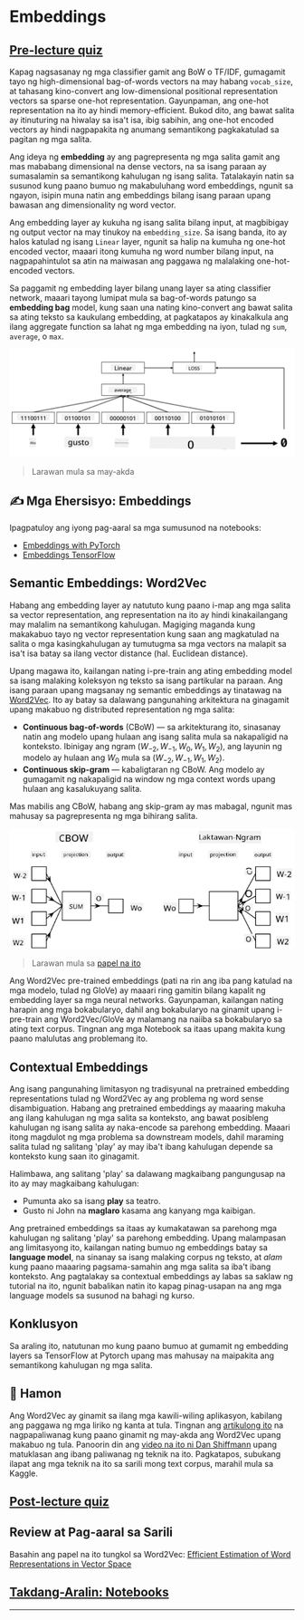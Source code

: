 <!--
CO_OP_TRANSLATOR_METADATA:
{
  "original_hash": "b708c9b85b833864c73c6281f1e6b96e",
  "translation_date": "2025-09-23T07:01:37+00:00",
  "source_file": "lessons/5-NLP/14-Embeddings/README.md",
  "language_code": "tl"
}
-->
# Embeddings

## [Pre-lecture quiz](https://ff-quizzes.netlify.app/en/ai/quiz/27)

Kapag nagsasanay ng mga classifier gamit ang BoW o TF/IDF, gumagamit tayo ng high-dimensional bag-of-words vectors na may habang `vocab_size`, at tahasang kino-convert ang low-dimensional positional representation vectors sa sparse one-hot representation. Gayunpaman, ang one-hot representation na ito ay hindi memory-efficient. Bukod dito, ang bawat salita ay itinuturing na hiwalay sa isa't isa, ibig sabihin, ang one-hot encoded vectors ay hindi nagpapakita ng anumang semantikong pagkakatulad sa pagitan ng mga salita.

Ang ideya ng **embedding** ay ang pagrepresenta ng mga salita gamit ang mas mababang dimensional na dense vectors, na sa isang paraan ay sumasalamin sa semantikong kahulugan ng isang salita. Tatalakayin natin sa susunod kung paano bumuo ng makabuluhang word embeddings, ngunit sa ngayon, isipin muna natin ang embeddings bilang isang paraan upang bawasan ang dimensionality ng word vector.

Ang embedding layer ay kukuha ng isang salita bilang input, at magbibigay ng output vector na may tinukoy na `embedding_size`. Sa isang banda, ito ay halos katulad ng isang `Linear` layer, ngunit sa halip na kumuha ng one-hot encoded vector, maaari itong kumuha ng word number bilang input, na nagpapahintulot sa atin na maiwasan ang paggawa ng malalaking one-hot-encoded vectors.

Sa paggamit ng embedding layer bilang unang layer sa ating classifier network, maaari tayong lumipat mula sa bag-of-words patungo sa **embedding bag** model, kung saan una nating kino-convert ang bawat salita sa ating teksto sa kaukulang embedding, at pagkatapos ay kinakalkula ang ilang aggregate function sa lahat ng mga embedding na iyon, tulad ng `sum`, `average`, o `max`.

![Larawan na nagpapakita ng isang embedding classifier para sa limang sequence words.](../../../../../translated_images/embedding-classifier-example.b77f021a7ee67eeec8e68bfe11636c5b97d6eaa067515a129bfb1d0034b1ac5b.tl.png)

> Larawan mula sa may-akda

## ✍️ Mga Ehersisyo: Embeddings

Ipagpatuloy ang iyong pag-aaral sa mga sumusunod na notebooks:
* [Embeddings with PyTorch](EmbeddingsPyTorch.ipynb)
* [Embeddings TensorFlow](EmbeddingsTF.ipynb)

## Semantic Embeddings: Word2Vec

Habang ang embedding layer ay natututo kung paano i-map ang mga salita sa vector representation, ang representation na ito ay hindi kinakailangang may malalim na semantikong kahulugan. Magiging maganda kung makakabuo tayo ng vector representation kung saan ang magkatulad na salita o mga kasingkahulugan ay tumutugma sa mga vectors na malapit sa isa't isa batay sa ilang vector distance (hal. Euclidean distance).

Upang magawa ito, kailangan nating i-pre-train ang ating embedding model sa isang malaking koleksyon ng teksto sa isang partikular na paraan. Ang isang paraan upang magsanay ng semantic embeddings ay tinatawag na [Word2Vec](https://en.wikipedia.org/wiki/Word2vec). Ito ay batay sa dalawang pangunahing arkitektura na ginagamit upang makabuo ng distributed representation ng mga salita:

 - **Continuous bag-of-words** (CBoW) — sa arkitekturang ito, sinasanay natin ang modelo upang hulaan ang isang salita mula sa nakapaligid na konteksto. Ibinigay ang ngram $(W_{-2},W_{-1},W_0,W_1,W_2)$, ang layunin ng modelo ay hulaan ang $W_0$ mula sa $(W_{-2},W_{-1},W_1,W_2)$.
 - **Continuous skip-gram** — kabaligtaran ng CBoW. Ang modelo ay gumagamit ng nakapaligid na window ng mga context words upang hulaan ang kasalukuyang salita.

Mas mabilis ang CBoW, habang ang skip-gram ay mas mabagal, ngunit mas mahusay sa pagrepresenta ng mga bihirang salita.

![Larawan na nagpapakita ng parehong CBoW at Skip-Gram algorithms upang i-convert ang mga salita sa vectors.](../../../../../translated_images/example-algorithms-for-converting-words-to-vectors.fbe9207a726922f6f0f5de66427e8a6eda63809356114e28fb1fa5f4a83ebda7.tl.png)

> Larawan mula sa [papel na ito](https://arxiv.org/pdf/1301.3781.pdf)

Ang Word2Vec pre-trained embeddings (pati na rin ang iba pang katulad na mga modelo, tulad ng GloVe) ay maaari ring gamitin bilang kapalit ng embedding layer sa mga neural networks. Gayunpaman, kailangan nating harapin ang mga bokabularyo, dahil ang bokabularyo na ginamit upang i-pre-train ang Word2Vec/GloVe ay malamang na naiiba sa bokabularyo sa ating text corpus. Tingnan ang mga Notebook sa itaas upang makita kung paano malulutas ang problemang ito.

## Contextual Embeddings

Ang isang pangunahing limitasyon ng tradisyunal na pretrained embedding representations tulad ng Word2Vec ay ang problema ng word sense disambiguation. Habang ang pretrained embeddings ay maaaring makuha ang ilang kahulugan ng mga salita sa konteksto, ang bawat posibleng kahulugan ng isang salita ay naka-encode sa parehong embedding. Maaari itong magdulot ng mga problema sa downstream models, dahil maraming salita tulad ng salitang 'play' ay may iba't ibang kahulugan depende sa konteksto kung saan ito ginagamit.

Halimbawa, ang salitang 'play' sa dalawang magkaibang pangungusap na ito ay may magkaibang kahulugan:

- Pumunta ako sa isang **play** sa teatro.
- Gusto ni John na **maglaro** kasama ang kanyang mga kaibigan.

Ang pretrained embeddings sa itaas ay kumakatawan sa parehong mga kahulugan ng salitang 'play' sa parehong embedding. Upang malampasan ang limitasyong ito, kailangan nating bumuo ng embeddings batay sa **language model**, na sinanay sa isang malaking corpus ng teksto, at *alam* kung paano maaaring pagsama-samahin ang mga salita sa iba't ibang konteksto. Ang pagtalakay sa contextual embeddings ay labas sa saklaw ng tutorial na ito, ngunit babalikan natin ito kapag pinag-usapan na ang mga language models sa susunod na bahagi ng kurso.

## Konklusyon

Sa araling ito, natutunan mo kung paano bumuo at gumamit ng embedding layers sa TensorFlow at Pytorch upang mas mahusay na maipakita ang semantikong kahulugan ng mga salita.

## 🚀 Hamon

Ang Word2Vec ay ginamit sa ilang mga kawili-wiling aplikasyon, kabilang ang paggawa ng mga liriko ng kanta at tula. Tingnan ang [artikulong ito](https://www.politetype.com/blog/word2vec-color-poems) na nagpapaliwanag kung paano ginamit ng may-akda ang Word2Vec upang makabuo ng tula. Panoorin din ang [video na ito ni Dan Shiffmann](https://www.youtube.com/watch?v=LSS_bos_TPI&ab_channel=TheCodingTrain) upang matuklasan ang ibang paliwanag ng teknik na ito. Pagkatapos, subukang ilapat ang mga teknik na ito sa sarili mong text corpus, marahil mula sa Kaggle.

## [Post-lecture quiz](https://ff-quizzes.netlify.app/en/ai/quiz/28)

## Review at Pag-aaral sa Sarili

Basahin ang papel na ito tungkol sa Word2Vec: [Efficient Estimation of Word Representations in Vector Space](https://arxiv.org/pdf/1301.3781.pdf)

## [Takdang-Aralin: Notebooks](assignment.md)

---

